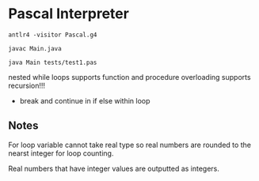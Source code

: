 # Pascal Interpreter

```
antlr4 -visitor Pascal.g4
```

```
javac Main.java 
```

```
java Main tests/test1.pas 
```

nested while loops
supports function and procedure overloading
supports recursion!!!

- break and continue in if else within loop

## Notes
For loop variable cannot take real type so real numbers are rounded to the nearst integer for loop counting.

Real numbers that have integer values are outputted as integers.  